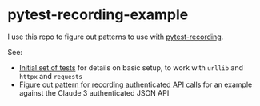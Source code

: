 # pytest-recording-example 

I use this repo to figure out patterns to use with [pytest-recording](https://pypi.org/project/pytest-recording/).

See:

- [Initial set of tests](https://github.com/simonw/pytest-recording-example/issues/1) for details on basic setup, to work with `urllib` and `httpx` and `requests`
- [Figure out pattern for recording authenticated API calls](https://github.com/simonw/pytest-recording-example/issues/2) for an example against the Claude 3 authenticated JSON API
